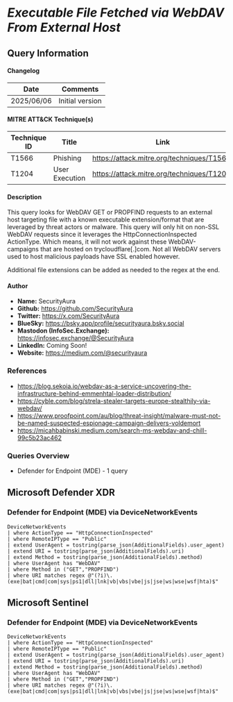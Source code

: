 # *Executable File Fetched via WebDAV From External Host*

## Query Information

#### Changelog

| Date | Comments |
|---|---|
| 2025/06/06 | Initial version |

#### MITRE ATT&CK Technique(s)

| Technique ID | Title    | Link    |
| ---  | --- | --- |
| T1566 | Phishing | https://attack.mitre.org/techniques/T1566/ |
| T1204 | User Execution | https://attack.mitre.org/techniques/T1204/ |

#### Description

This query looks for WebDAV GET or PROPFIND requests to an external host targeting file with a known executable extension/format that are leveraged by threat actors or malware. This query will only hit on non-SSL WebDAV requests since it leverages the HttpConnectionInspected ActionType. Which means, it will not work against these WebDAV-campaigns that are hosted on trycloudflare[.]com. Not all WebDAV servers used to host malicious payloads have SSL enabled however.

Additional file extensions can be added as needed to the regex at the end.

#### Author <Optional>
- **Name:** SecurityAura
- **Github:** https://github.com/SecurityAura
- **Twitter:** https://x.com/SecurityAura
- **BlueSky:** https://bsky.app/profile/securityaura.bsky.social
- **Mastodon (InfoSec.Exchange):** https://infosec.exchange/@SecurityAura
- **LinkedIn:** Coming Soon!
- **Website:** https://medium.com/@securityaura

### References ###

- https://blog.sekoia.io/webdav-as-a-service-uncovering-the-infrastructure-behind-emmenhtal-loader-distribution/
- https://cyble.com/blog/strela-stealer-targets-europe-stealthily-via-webdav/
- https://www.proofpoint.com/au/blog/threat-insight/malware-must-not-be-named-suspected-espionage-campaign-delivers-voldemort
- https://micahbabinski.medium.com/search-ms-webdav-and-chill-99c5b23ac462

### Queries Overview ###

- Defender for Endpoint (MDE) - 1 query

## Microsoft Defender XDR ##
### Defender for Endpoint (MDE) via DeviceNetworkEvents ###
```KQL
DeviceNetworkEvents
| where ActionType == "HttpConnectionInspected"
| where RemoteIPType == "Public"
| extend UserAgent = tostring(parse_json(AdditionalFields).user_agent)
| extend URI = tostring(parse_json(AdditionalFields).uri)
| extend Method = tostring(parse_json(AdditionalFields).method)
| where UserAgent has "WebDAV"
| where Method in ("GET","PROPFIND")
| where URI matches regex @"(?i)\.(exe|bat|cmd|com|sys|ps1|dll|lnk|vb|vbs|vbe|js|jse|ws|wse|wsf|hta)$"
```
## Microsoft Sentinel ##
### Defender for Endpoint (MDE) via DeviceNetworkEvents ###
```KQL
DeviceNetworkEvents
| where ActionType == "HttpConnectionInspected"
| where RemoteIPType == "Public"
| extend UserAgent = tostring(parse_json(AdditionalFields).user_agent)
| extend URI = tostring(parse_json(AdditionalFields).uri)
| extend Method = tostring(parse_json(AdditionalFields).method)
| where UserAgent has "WebDAV"
| where Method in ("GET","PROPFIND")
| where URI matches regex @"(?i)\.(exe|bat|cmd|com|sys|ps1|dll|lnk|vb|vbs|vbe|js|jse|ws|wse|wsf|hta)$"
```
